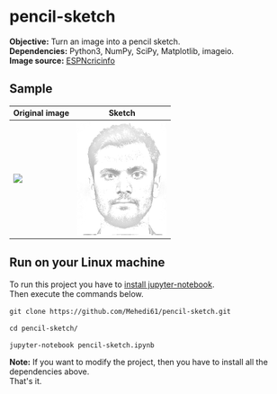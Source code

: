 # pencil-sketch
**Objective:** Turn an image into a pencil sketch.   
**Dependencies:** Python3, NumPy, SciPy, Matplotlib, imageio.  
**Image source:** [ESPNcricinfo](http://p.imgci.com/db/PICTURES/CMS/263500/263576.jpg)

## Sample
| Original image  |  Sketch |  
| --------------- | ------- |
| <img src="http://p.imgci.com/db/PICTURES/CMS/263500/263576.jpg"> | <img src="pencil-sketch/mashrafe_sketch.png"> |  


## Run on your Linux machine
To run this project you have to [install jupyter-notebook](https://jupyter.readthedocs.io/en/latest/install.html).  
Then execute the commands below.  
```  
git clone https://github.com/Mehedi61/pencil-sketch.git  
```  

```  
cd pencil-sketch/
```  
  
```  
jupyter-notebook pencil-sketch.ipynb    
```  
  
**Note:** If you want to modify the project, then you have to install all the dependencies above.  
That's it.
